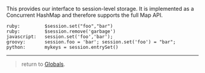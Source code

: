 This provides our interface to session-level storage. It is implemented as a Concurrent HashMap and therefore supports the full Map API.

```
ruby:         $session.set("foo","bar")
ruby:         $session.remove('garbage')
javascript:   session.set('foo','bar');
groovy:       session.foo = 'bar'; session.set('foo') = "bar";
python:       mykeys = session.entrySet()
```
> 
---

> return to [Globals](Globals.md).